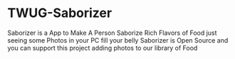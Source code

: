 # TWUG-Saborizer
Saborizer is a App to Make A Person Saborize Rich Flavors of Food just seeing some Photos in your PC fill your belly
Saborizer is Open Source and you can support this project adding photos to our library of Food 

